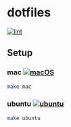 # dotfiles

[![lint](https://github.com/phalanx-hk/dotfiles/actions/workflows/lint.yml/badge.svg)](https://github.com/phalanx-hk/dotfiles/actions/workflows/lint.yml)

## Setup

### mac [![macOS](https://github.com/phalanx-hk/dotfiles/actions/workflows/mac.yml/badge.svg)](https://github.com/phalanx-hk/dotfiles/actions/workflows/mac.yml)

```bash
make mac
```

### ubuntu [![ubuntu](https://github.com/phalanx-hk/dotfiles/actions/workflows/ubuntu.yml/badge.svg)](https://github.com/phalanx-hk/dotfiles/actions/workflows/ubuntu.yml)
```bash
make ubuntu
```